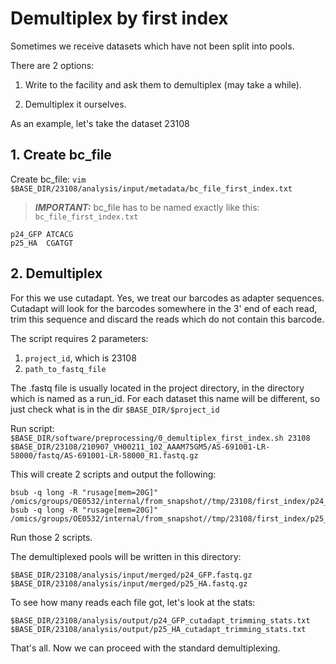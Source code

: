 # Demultiplex by first index

Sometimes we receive datasets which have not been split into pools.

There are 2 options:

1. Write to the facility and ask them to demultiplex (may take a while).

2. Demultiplex it ourselves. 

As an example, let's take the dataset 23108

## 1. Create bc_file

Create bc_file: `vim $BASE_DIR/23108/analysis/input/metadata/bc_file_first_index.txt` 

> **_IMPORTANT:_** bc_file has to be named exactly like this: `bc_file_first_index.txt`

```
p24_GFP ATCACG
p25_HA  CGATGT
```

## 2. Demultiplex

For this we use cutadapt. Yes, we treat our barcodes as adapter sequences. Cutadapt will look for the barcodes somewhere in the 3' end of each read, trim this sequence and discard the reads which do not contain this barcode.

The script requires 2 parameters:

1. `project_id`, which is 23108
2. `path_to_fastq_file`

The .fastq file is usually located in the project directory, in the directory which is named as a run_id. For each dataset this name will be different, so just check what is in the dir `$BASE_DIR/$project_id`

Run script: `$BASE_DIR/software/preprocessing/0_demultiplex_first_index.sh 23108 $BASE_DIR/23108/210907_VH00211_102_AAAM75GM5/AS-691001-LR-58000/fastq/AS-691001-LR-58000_R1.fastq.gz`

This will create 2 scripts and output the following:

```
bsub -q long -R "rusage[mem=20G]" /omics/groups/OE0532/internal/from_snapshot//tmp/23108/first_index/p24_GFP.sh
bsub -q long -R "rusage[mem=20G]" /omics/groups/OE0532/internal/from_snapshot//tmp/23108/first_index/p25_HA.sh
```

Run those 2 scripts. 

The demultiplexed pools will be written in this directory: 

```
$BASE_DIR/23108/analysis/input/merged/p24_GFP.fastq.gz
$BASE_DIR/23108/analysis/input/merged/p25_HA.fastq.gz
```

To see how many reads each file got, let's look at the stats:

```
$BASE_DIR/23108/analysis/output/p24_GFP_cutadapt_trimming_stats.txt
$BASE_DIR/23108/analysis/output/p25_HA_cutadapt_trimming_stats.txt
```

That's all. Now we can proceed with the standard demultiplexing.

